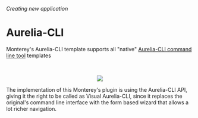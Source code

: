_Creating new application_
# Aurelia-CLI

Monterey's Aurelia-CLI template supports all "native" [Aurelia-CLI command line tool](https://github.com/aurelia/cli/blob/master/README.md) templates

<br>
<p align=center>
  <img src="https://cloud.githubusercontent.com/assets/2712405/18069907/330d946c-6e18-11e6-9ce4-426da725f4c8.png"></img>
 <br>
</p>

The implementation of this Monterey's plugin is using the Aurelia-CLI API, giving it the right to be called as Visual Aurelia-CLI, since it replaces the original's command line interface with the form based wizard that allows a lot richer navigation. 